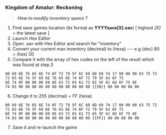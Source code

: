### Kingdom of Amalur: Reckoning

> **_How to modify inventory space ?_**

1) Find save games location (its format as **YYYYsave[X].sav**) [ highest _[X]_ = the latest save ]
2) Launch _Hex Editor_ 
3) Open .sav with Hex Editor and search for "inventory" 
4) Convert your current max inventory (decimal) to (hexa) --- e.g (dec) 80  = (hex) 50 
5) Compare it with the array of hex codes on the left of the result which was found at step.3  

```
00 69 6E 76 65 6E 74 6F 72 79 5F 6C 69 6D 69 74 17 00 00 00 63 75 72 
72 65 6E 74 5F 69 6E 76 65 6E 74 6F 72 79 5F 63 6F 75 
6E 74 0F 00 00 00 69 6E 63 72 65 61 73 65 5F 61 6D 6F 75 6E 
74 03 00 00 00 06 00 00 00 00 00 00 00 {{50}} 00 00 00 06 00
```

6) Change it to 255 (decimal) = FF (hexa) 

```
00 69 6E 76 65 6E 74 6F 72 79 5F 6C 69 6D 69 74 17 00 00 00 63 75 72 
72 65 6E 74 5F 69 6E 76 65 6E 74 6F 72 79 5F 63 6F 75 
6E 74 0F 00 00 00 69 6E 63 72 65 61 73 65 5F 61 6D 6F 75 6E 
74 03 00 00 00 06 00 00 00 00 00 00 00 {{FF}} 00 00 00 06 00
```

7) Save it and re-launch the game 
